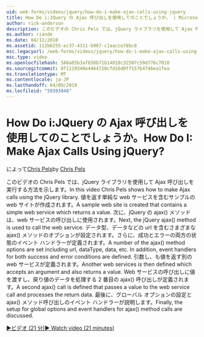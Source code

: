 ```yaml
---
uid: web-forms/videos/jquery/how-do-i-make-ajax-calls-using-jquery
title: How Do i:JQuery の Ajax 呼び出しを使用してのことでしょうか。 | Microsoft Docs
author: rick-anderson
description: このビデオの Chris Pels では、jQuery ライブラリを使用して Ajax 呼び出しを実行する方法を示します。 返す単純な web サービスを含むサンプルの web サイトを作成しています.
ms.author: riande
ms.date: 04/12/2010
ms.assetid: 112b6255-ec37-4311-b967-c1aacce78bc8
msc.legacyurl: /web-forms/videos/jquery/how-do-i-make-ajax-calls-using-jquery
msc.type: video
ms.openlocfilehash: 588a85b3af658b71b14018c32507c59d776c7010
ms.sourcegitcommit: 0f1119340e4464720cfd16d0ff15764746ea1fea
ms.translationtype: MT
ms.contentlocale: ja-JP
ms.lasthandoff: 04/09/2019
ms.locfileid: "59393848"
---
```

# <a name="how-do-i-make-ajax-calls-using-jquery"></a><span data-ttu-id="31b65-105">How Do i:JQuery の Ajax 呼び出しを使用してのことでしょうか。</span><span class="sxs-lookup"><span data-stu-id="31b65-105">How Do I: Make Ajax Calls Using jQuery?</span></span>

<span data-ttu-id="31b65-106">によって[Chris Pels](https://twitter.com/chrispels)</span><span class="sxs-lookup"><span data-stu-id="31b65-106">by [Chris Pels](https://twitter.com/chrispels)</span></span>

<span data-ttu-id="31b65-107">このビデオの Chris Pels では、jQuery ライブラリを使用して Ajax 呼び出しを実行する方法を示します。</span><span class="sxs-lookup"><span data-stu-id="31b65-107">In this video Chris Pels shows how to make Ajax calls using the jQuery library.</span></span> <span data-ttu-id="31b65-108">値を返す単純な web サービスを含むサンプルの web サイトが作成されます。</span><span class="sxs-lookup"><span data-stu-id="31b65-108">A sample web site is created that contains a simple web service which returns a value.</span></span> <span data-ttu-id="31b65-109">次に、jQuery の ajax() メソッドは、web サービスの呼び出しに使用されます。</span><span class="sxs-lookup"><span data-stu-id="31b65-109">Next, the jQuery ajax() method is used to call the web service.</span></span> <span data-ttu-id="31b65-110">データ型、データなどの url を含むさまざまな ajax() メソッドのオプションが設定されます。さらに、成功とエラーの両方の状態のイベント ハンドラーが定義されます。</span><span class="sxs-lookup"><span data-stu-id="31b65-110">A number of the ajax() method options are set including url, dataType, data, etc. In addition, event handlers for both success and error conditions are defined.</span></span> <span data-ttu-id="31b65-111">引数し、も値を返す別の web サービスが定義されます。</span><span class="sxs-lookup"><span data-stu-id="31b65-111">Another web services is then defined which accepts an argument and also returns a value.</span></span> <span data-ttu-id="31b65-112">Web サービスの呼び出しに値を渡すし、戻り値のデータを処理する 2 番目の ajax() 呼び出しが定義されます。</span><span class="sxs-lookup"><span data-stu-id="31b65-112">A second ajax() call is defined that passes a value to the web service call and processes the return data.</span></span> <span data-ttu-id="31b65-113">最後に、グローバル オプションの設定と ajax() メソッド呼び出しのイベント ハンドラーが説明します。</span><span class="sxs-lookup"><span data-stu-id="31b65-113">Finally, the setup for global options and event handlers for ajax() method calls are discussed.</span></span>

[<span data-ttu-id="31b65-114">&#9654;ビデオ (21 分)</span><span class="sxs-lookup"><span data-stu-id="31b65-114">&#9654; Watch video (21 minutes)</span></span>](https://channel9.msdn.com/Blogs/ASP-NET-Site-Videos/how-do-i-make-ajax-calls-using-jquery)
